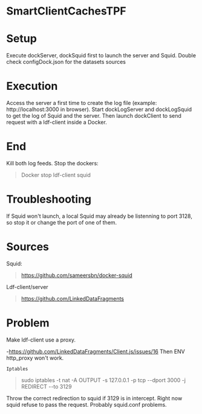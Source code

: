 # SmartClientCachesTPF

# Setup

Execute dockServer, dockSquid first to launch the server and Squid.
Double check configDock.json for the datasets sources

# Execution

Access the server a first time to create the log file (example: http://localhost:3000 in browser).
Start dockLogServer and dockLogSquid to get the log of Squid and the server.
Then launch dockClient to send request with a ldf-client inside a Docker.

# End

Kill both log feeds.
Stop the dockers:
> Docker stop ldf-client squid

# Troubleshooting

If Squid won't launch, a local Squid may already be listenning to port 3128, so stop it or change the port of one of them.

# Sources
Squid:
> https://github.com/sameersbn/docker-squid

Ldf-client/server
> https://github.com/LinkedDataFragments

# Problem

Make ldf-client use a proxy.

-https://github.com/LinkedDataFragments/Client.js/issues/16 Then ENV http_proxy won't work.

	Iptables
> sudo iptables -t nat -A OUTPUT -s 127.0.0.1 -p tcp --dport 3000 -j REDIRECT --to 3129

Throw the correct redirection to squid if 3129 is in intercept. Right now squid refuse to pass the request. Probably squid.conf problems.
